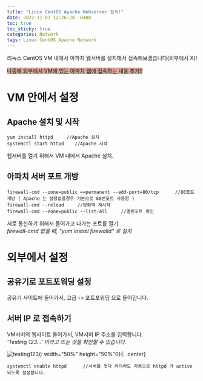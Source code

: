 ```yaml
---
title: "Linux CentOS Apache Webserver 접속!"
date: 2022-11-07 12:26:28 -0400
toc: true
toc_sticky: true
categories: Network
tags: Linux CentOS Apache Network
---
```


리눅스 CentOS VM 내에서 아파치 웹서버를 설치해서 접속해보겠습니다(외부에서 X)!   

<span style="background-color: #d6aa9c">나중에 외부에서 VM에 있는 아파치 웹에 접속하는 내용 추가!!</span>   

# VM 안에서 설정

## Apache 설치 및 시작
```
yum install httpd     //Apache 설치
systemctl start httpd    //Apache 시작
```
웹서버를 열기 위해서 VM 내에서 Apache 설치.


## 아파치 서버 포트 개방
```
firewall-cmd --zone=public ==permanent --add-port=80/tcp      //80포트 개방 ( Apache 는 설정없을경우 기본으로 80번포트 사용함 )
firewall-cmd --reload     //방화벽 재시작
firewall-cmd --zone=public --list-all     //열린포트 확인
```
서로 통신하기 위해서 들어가고 나가는 포트를 열기.<br>
*firewall-cmd 없을 때, "yum install firewalld" 로 설치*

# 외부에서 설정

## 공유기로 포트포워딩 설정
공유기 사이트에 들어가서, 고급 -> 포트포워딩 으로 들어갑니다.

## 서버 IP 로 접속하기
VM서버의 웹사이트 들어가서, VM서버 IP 주소를 입력합니다.<br>
*'Testing 123...' 이라고 뜨는 것을 확인할 수 있습니다.*

![testing123](https://user-images.githubusercontent.com/80401520/200511614-a8338314-b637-49b9-acfb-5e1a9c40b487.jpg){: width="50%" height="50%"0}{: .center}

```
systemctl enable httpd      //서버를 껏다 켜더라도 자동으로 httpd 가 active 되도록 설정합니다.
```
